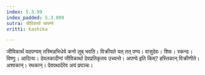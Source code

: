 ```yaml
---
index: 5.3.99
index_padded: 5.3.099
sutra: जीविकार्थे चापण्ये
vritti: kashika

---
```

जीविकार्थं यदपण्यम् तस्मिन्नभिधेये कनो लुब् भवति। विक्रीयते यत् तत् पण्य। वासुदेवः। शिवः। स्कन्दः। विष्णुः। आदित्यः। देवलकादीनां जीविकार्था देवप्रतिकृतय उच्यन्ते। अपण्ये इति किम्? हस्तिकान् विक्रीणीते। अश्वकान्। रथकान्। देवपथादेरेव अयं प्रपञ्चः।
